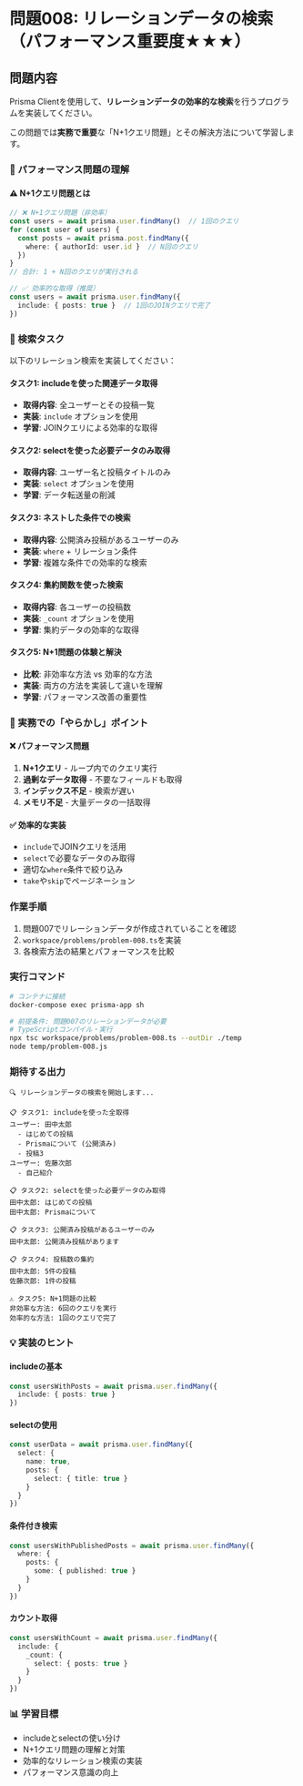 # 問題008: リレーションデータの検索（パフォーマンス重要度★★★）

## 問題内容

Prisma Clientを使用して、**リレーションデータの効率的な検索**を行うプログラムを実装してください。

この問題では**実務で重要**な「N+1クエリ問題」とその解決方法について学習します。

### 🚀 パフォーマンス問題の理解

#### ⚠️ N+1クエリ問題とは
```typescript
// ❌ N+1クエリ問題（非効率）
const users = await prisma.user.findMany()  // 1回のクエリ
for (const user of users) {
  const posts = await prisma.post.findMany({ 
    where: { authorId: user.id }  // N回のクエリ
  })
}
// 合計: 1 + N回のクエリが実行される
```

```typescript
// ✅ 効率的な取得（推奨）
const users = await prisma.user.findMany({
  include: { posts: true }  // 1回のJOINクエリで完了
})
```

### 🎯 検索タスク

以下のリレーション検索を実装してください：

#### タスク1: includeを使った関連データ取得
- **取得内容**: 全ユーザーとその投稿一覧
- **実装**: `include` オプションを使用
- **学習**: JOINクエリによる効率的な取得

#### タスク2: selectを使った必要データのみ取得
- **取得内容**: ユーザー名と投稿タイトルのみ
- **実装**: `select` オプションを使用
- **学習**: データ転送量の削減

#### タスク3: ネストした条件での検索
- **取得内容**: 公開済み投稿があるユーザーのみ
- **実装**: `where` + リレーション条件
- **学習**: 複雑な条件での効率的な検索

#### タスク4: 集約関数を使った検索
- **取得内容**: 各ユーザーの投稿数
- **実装**: `_count` オプションを使用
- **学習**: 集約データの効率的な取得

#### タスク5: N+1問題の体験と解決
- **比較**: 非効率な方法 vs 効率的な方法
- **実装**: 両方の方法を実装して違いを理解
- **学習**: パフォーマンス改善の重要性

### 🚨 実務での「やらかし」ポイント

#### ❌ パフォーマンス問題
1. **N+1クエリ** - ループ内でのクエリ実行
2. **過剰なデータ取得** - 不要なフィールドも取得
3. **インデックス不足** - 検索が遅い
4. **メモリ不足** - 大量データの一括取得

#### ✅ 効率的な実装
- `include`でJOINクエリを活用
- `select`で必要なデータのみ取得
- 適切な`where`条件で絞り込み
- `take`や`skip`でページネーション

### 作業手順

1. 問題007でリレーションデータが作成されていることを確認
2. `workspace/problems/problem-008.ts`を実装
3. 各検索方法の結果とパフォーマンスを比較

### 実行コマンド

```bash
# コンテナに接続
docker-compose exec prisma-app sh

# 前提条件: 問題007のリレーションデータが必要
# TypeScriptコンパイル・実行
npx tsc workspace/problems/problem-008.ts --outDir ./temp
node temp/problem-008.js
```

### 期待する出力

```
🔍 リレーションデータの検索を開始します...

📋 タスク1: includeを使った全取得
ユーザー: 田中太郎
  - はじめての投稿
  - Prismaについて (公開済み)
  - 投稿3
ユーザー: 佐藤次郎
  - 自己紹介

📋 タスク2: selectを使った必要データのみ取得
田中太郎: はじめての投稿
田中太郎: Prismaについて

📋 タスク3: 公開済み投稿があるユーザーのみ
田中太郎: 公開済み投稿があります

📋 タスク4: 投稿数の集約
田中太郎: 5件の投稿
佐藤次郎: 1件の投稿

⚠️ タスク5: N+1問題の比較
非効率な方法: 6回のクエリを実行
効率的な方法: 1回のクエリで完了
```

### 💡 実装のヒント

#### includeの基本
```typescript
const usersWithPosts = await prisma.user.findMany({
  include: { posts: true }
})
```

#### selectの使用
```typescript
const userData = await prisma.user.findMany({
  select: {
    name: true,
    posts: {
      select: { title: true }
    }
  }
})
```

#### 条件付き検索
```typescript
const usersWithPublishedPosts = await prisma.user.findMany({
  where: {
    posts: {
      some: { published: true }
    }
  }
})
```

#### カウント取得
```typescript
const usersWithCount = await prisma.user.findMany({
  include: {
    _count: {
      select: { posts: true }
    }
  }
})
```

### 📊 学習目標

- includeとselectの使い分け
- N+1クエリ問題の理解と対策
- 効率的なリレーション検索の実装
- パフォーマンス意識の向上